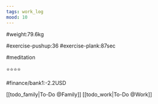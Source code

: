 ```yaml
---
tags: work_log
mood: 10
---
```


#weight:79.6kg

#exercise-pushup:36
#exercise-plank:87sec

#meditation

⭐⭐⭐⭐

#finance/bank1:-2.2USD

[[todo_family|To-Do @Family]]
[[todo_work|To-Do @Work]]
